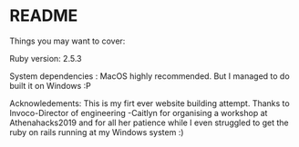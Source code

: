 # README

Things you may want to cover:

Ruby version: 2.5.3

System dependencies : MacOS highly recommended. But I managed to do built it on Windows :P


Acknowledements: This is my firt ever website building attempt. Thanks to Invoco-Director of engineering -Caitlyn for organising a workshop at Athenahacks2019 and for all her patience while I even struggled to get the ruby on rails running at my Windows system :)







